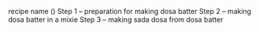 recipe name ()
Step 1 – preparation for making dosa batter
Step 2 – making dosa batter in a mixie
Step 3 – making sada dosa from dosa batter